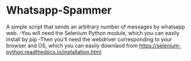 # Whatsapp-Spammer
A simple script that sends an arbitrary number of messages by whatsapp web.
-You will need the Selenium Python module, which you can easily install by pip
-Then you'll need the webdriver corresponding to your browser and OS,
which you can easily downlaod from https://selenium-python.readthedocs.io/installation.html
